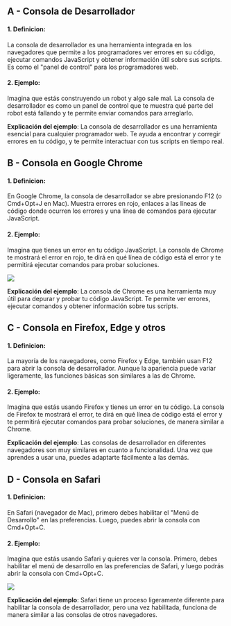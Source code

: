 ## A - Consola de Desarrollador

#### 1. **Definicion:**

La consola de desarrollador es una herramienta integrada en los navegadores que permite a los programadores ver errores en su código, ejecutar comandos JavaScript y obtener información útil sobre sus scripts. Es como el "panel de control" para los programadores web.

#### 2. **Ejemplo:**

Imagina que estás construyendo un robot y algo sale mal. La consola de desarrollador es como un panel de control que te muestra qué parte del robot está fallando y te permite enviar comandos para arreglarlo.

**Explicación del ejemplo**:
La consola de desarrollador es una herramienta esencial para cualquier programador web. Te ayuda a encontrar y corregir errores en tu código, y te permite interactuar con tus scripts en tiempo real.

## B - Consola en Google Chrome

#### 1. **Definicion:**

En Google Chrome, la consola de desarrollador se abre presionando F12 (o Cmd+Opt+J en Mac). Muestra errores en rojo, enlaces a las líneas de código donde ocurren los errores y una línea de comandos para ejecutar JavaScript.

#### 2. **Ejemplo:**

Imagina que tienes un error en tu código JavaScript. La consola de Chrome te mostrará el error en rojo, te dirá en qué línea de código está el error y te permitirá ejecutar comandos para probar soluciones.

![](https://javascript.info/article/devtools/chrome.png)

**Explicación del ejemplo**:
La consola de Chrome es una herramienta muy útil para depurar y probar tu código JavaScript. Te permite ver errores, ejecutar comandos y obtener información sobre tus scripts.

## C - Consola en Firefox, Edge y otros

#### 1. **Definicion:**

La mayoría de los navegadores, como Firefox y Edge, también usan F12 para abrir la consola de desarrollador. Aunque la apariencia puede variar ligeramente, las funciones básicas son similares a las de Chrome.

#### 2. **Ejemplo:**

Imagina que estás usando Firefox y tienes un error en tu código. La consola de Firefox te mostrará el error, te dirá en qué línea de código está el error y te permitirá ejecutar comandos para probar soluciones, de manera similar a Chrome.

**Explicación del ejemplo**:
Las consolas de desarrollador en diferentes navegadores son muy similares en cuanto a funcionalidad. Una vez que aprendes a usar una, puedes adaptarte fácilmente a las demás.

## D - Consola en Safari

#### 1. **Definicion:**

En Safari (navegador de Mac), primero debes habilitar el "Menú de Desarrollo" en las preferencias. Luego, puedes abrir la consola con Cmd+Opt+C.

#### 2. **Ejemplo:**

Imagina que estás usando Safari y quieres ver la consola. Primero, debes habilitar el menú de desarrollo en las preferencias de Safari, y luego podrás abrir la consola con Cmd+Opt+C.

![](https://javascript.info/article/devtools/safari.png)

**Explicación del ejemplo**:
Safari tiene un proceso ligeramente diferente para habilitar la consola de desarrollador, pero una vez habilitada, funciona de manera similar a las consolas de otros navegadores.
